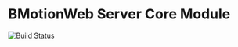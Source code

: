 # BMotionWeb Server Core Module

[![Build Status](https://travis-ci.org/ladenberger/bmotion.svg?branch=develop)](https://travis-ci.org/ladenberger/bmotion)
